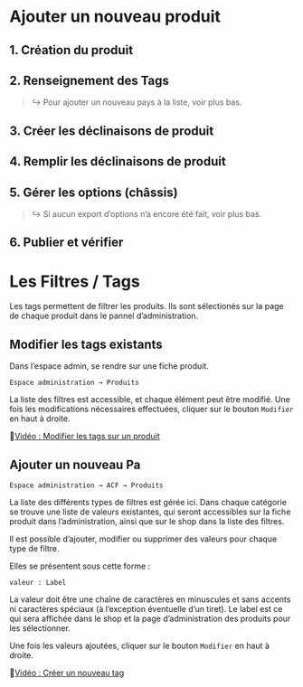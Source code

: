 # Ajouter un nouveau produit

## 1. Création du produit



## 2. Renseignement des Tags

> ↪️ Pour ajouter un nouveau pays à la liste, voir plus bas.

## 3. Créer les déclinaisons de produit

## 4. Remplir les déclinaisons de produit

## 5. Gérer les options (châssis)

> ↪️ Si aucun export d’options n’a encore été fait, voir plus bas.

## 6. Publier et vérifier


# Les Filtres / Tags

Les tags permettent de filtrer les produits. Ils sont sélectionés sur la page de chaque produit dans le pannel d’administration.

## Modifier les tags existants

Dans l’espace admin, se rendre sur une fiche produit.

`Espace administration → Produits`

La liste des filtres est accessible, et chaque élément peut être modifié. Une fois les modifications nécessaires effectuées, cliquer sur le bouton `Modifier` en haut à droite.

🎦[Vidéo : Modifier les tags sur un produit](https://images.emmanuelbeziat.com/msedge_9ttUfWCCWF.mp4)

## Ajouter un nouveau Pa

`Espace administration → ACF → Produits`

La liste des différents types de filtres est gérée ici. Dans chaque catégorie se trouve une liste de valeurs existantes, qui seront accessibles sur la fiche produit dans l’administration, ainsi que sur le shop dans la liste des filtres.

Il est possible d’ajouter, modifier ou supprimer des valeurs pour chaque type de filtre.

Elles se présentent sous cette forme :

```valeur : Label```

La valeur doit être une chaîne de caractères en minuscules et sans accents ni caractères spéciaux (à l’exception éventuelle d’un tiret). Le label est ce qui sera affichée dans le shop et la page d’administration des produits pour les sélectionner.

Une fois les valeurs ajoutées, cliquer sur le bouton `Modifier` en haut à droite.

🎦[Vidéo : Créer un nouveau tag](https://images.emmanuelbeziat.com/msedge_imOkPlNWjk.mp4)
